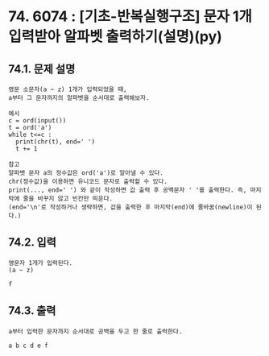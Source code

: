 # 74. 6074 : [기초-반복실행구조] 문자 1개 입력받아 알파벳 출력하기(설명)(py)
## 74.1. 문제 설명
```
영문 소문자(a ~ z) 1개가 입력되었을 때,
a부터 그 문자까지의 알파벳을 순서대로 출력해보자.

예시
c = ord(input())
t = ord('a')
while t<=c :
  print(chr(t), end=' ')
  t += 1

참고
알파벳 문자 a의 정수값은 ord('a')로 알아낼 수 있다.
chr(정수값)을 이용하면 유니코드 문자로 출력할 수 있다.
print(..., end=' ') 와 같이 작성하면 값 출력 후 공백문자 ' '를 출력한다. 즉, 마지막에 줄을 바꾸지 않고 빈칸만 띄운다.
(end='\n'로 작성하거나 생략하면, 값을 출력한 후 마지막(end)에 줄바꿈(newline)이 된다.)
```
## 74.2. 입력
```
영문자 1개가 입력된다.
(a ~ z)

f
```
## 74.3. 출력
```
a부터 입력한 문자까지 순서대로 공백을 두고 한 줄로 출력한다.

a b c d e f
```